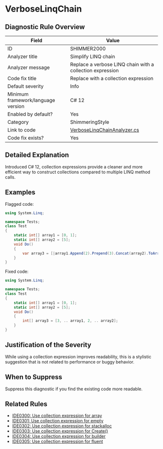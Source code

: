 # VerboseLinqChain

## Diagnostic Rule Overview

| Field                              | Value
|------------------------------------|-------
| ID                                 | SHIMMER2000
| Analyzer title                     | Simplify LINQ chain
| Analyzer message                   | Replace a verbose LINQ chain with a collection expression
| Code fix title                     | Replace with a collection expression
| Default severity                   | Info
| Minimum framework/language version | C# 12
| Enabled by default?                | Yes
| Category                           | ShimmeringStyle
| Link to code                       | [VerboseLinqChainAnalyzer.cs](../../src/Shimmering.Analyzers/StyleRules/VerboseLinqChain/VerboseLinqChainAnalyzer.cs)
| Code fix exists?                   | Yes

## Detailed Explanation

Introduced C# 12, collection expressions provide a cleaner and more efficient way to construct collections compared to multiple LINQ method calls.

## Examples

Flagged code:
```cs
using System.Linq;

namespace Tests;
class Test
{
    static int[] array1 = [0, 1];
    static int[] array2 = [5];
    void Do()
    {
        var array3 = [|array1.Append(2).Prepend(3).Concat(array2).ToArray()|];
    }
}
```

Fixed code:
```cs
using System.Linq;

namespace Tests;
class Test
{
    static int[] array1 = [0, 1];
    static int[] array2 = [5];
    void Do()
    {
        int[] array3 = [3, .. array1, 2, .. array2];
    }
}
```

## Justification of the Severity

While using a collection expression improves readability, this is a stylistic suggestion that is not related to performance or buggy behavior.

## When to Suppress

Suppress this diagnostic if you find the existing code more readable.

## Related Rules

- [IDE0300: Use collection expression for array](https://learn.microsoft.com/en-us/dotnet/fundamentals/code-analysis/style-rules/ide0300)
- [IDE0301: Use collection expression for empty](https://learn.microsoft.com/en-us/dotnet/fundamentals/code-analysis/style-rules/ide0301)
- [IDE0302: Use collection expression for stackalloc](https://learn.microsoft.com/en-us/dotnet/fundamentals/code-analysis/style-rules/ide0302)
- [IDE0303: Use collection expression for Create()](https://learn.microsoft.com/en-us/dotnet/fundamentals/code-analysis/style-rules/ide0303)
- [IDE0304: Use collection expression for builder](https://learn.microsoft.com/en-us/dotnet/fundamentals/code-analysis/style-rules/ide0304)
- [IDE0305: Use collection expression for fluent](https://learn.microsoft.com/en-us/dotnet/fundamentals/code-analysis/style-rules/ide0305)
